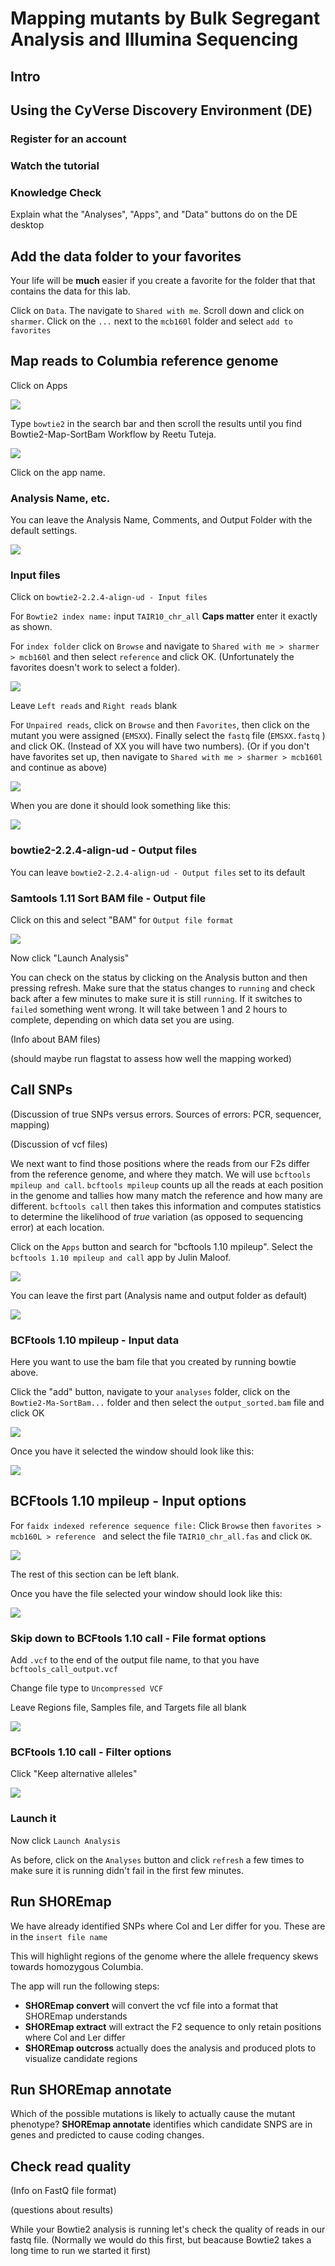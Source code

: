 # Mapping mutants by Bulk Segregant Analysis and Illumina Sequencing

## Intro

## Using the CyVerse Discovery Environment (DE)

### Register for an account

### Watch the tutorial

### Knowledge Check

Explain what the "Analyses", "Apps", and "Data" buttons do on the DE desktop

## Add the data folder to your favorites

Your life will be __much__ easier if  you create a favorite for the folder that that contains the data for this lab.

Click on `Data`.  The navigate to `Shared with me`.  Scroll down and click on `sharmer`.  Click on the `...` next to the `mcb160l` folder and select `add to favorites` 

## Map reads to Columbia reference genome

Click on Apps

![](figs/CyverseDesktopApps.png)

Type `bowtie2` in the search bar and then scroll the results until you find Bowtie2-Map-SortBam Workflow by Reetu Tuteja.

![](figs/Bowtie2AppSearch.png)

Click on the app name.

### Analysis Name, etc.

You can leave the Analysis Name, Comments, and Output Folder with the default settings.

![](figs/Bowtie_screen1.png)

### Input files

Click on `bowtie2-2.2.4-align-ud - Input files`

For `Bowtie2 index name:` input `TAIR10_chr_all` __Caps matter__ enter it exactly as shown.

For `index folder` click on `Browse` and navigate to `Shared with me > sharmer > mcb160l` and then select `reference` and click OK.  (Unfortunately the favorites doesn't work to select a folder).

![](figs/ReferenceFolder.png)

Leave `Left reads` and `Right reads` blank

For `Unpaired reads`, click on `Browse` and then `Favorites`, then click on the mutant you were assigned (`EMSXX`).  Finally select the `fastq` file (`EMSXX.fastq` ) and click OK.  (Instead of XX you will have two numbers).  (Or if you don't have favorites set up, then navigate to `Shared with me > sharmer > mcb160l` and continue as above)

![](figs/EMS01fastq.png)

When you are done it should look something like this:

![](figs/Bowtie2InputFiles.png)

### bowtie2-2.2.4-align-ud - Output files

You can leave `bowtie2-2.2.4-align-ud - Output files` set to its default

### Samtools 1.11 Sort BAM file - Output file

Click on this and select "BAM" for `Output file format`

![](figs/Bowtie2SortOut.png)

Now click "Launch Analysis"

You can check on the status by clicking on the Analysis button and then pressing refresh.  Make sure that the status changes to `running` and check back after a few minutes to make sure it is still `running`.  If it switches to `failed` something went wrong.  It will take between 1 and 2 hours to complete, depending on which data set you are using.

(Info about BAM files)

(should maybe run flagstat to assess how well the mapping worked)

## Call SNPs

(Discussion of true SNPs versus errors.  Sources of errors: PCR, sequencer, mapping)

(Discussion of vcf files)

We next want to find those positions where the reads from our F2s differ from the reference genome, and where they match.  We will use `bcftools mpileup and call`.  `bcftools mpileup` counts up all the reads at each position in the genome and tallies how many match the reference and how many are different.  `bcftools call` then takes this information and computes statistics to determine the likelihood of _true_ variation (as opposed to sequencing error) at each location.  

Click on the `Apps` button and search for "bcftools 1.10 mpileup".  Select the `bcftools 1.10 mpileup and call` app by Julin Maloof.

![](figs/BCFtoolsAppSelection.png)

You can leave the first part (Analysis name and output folder as default)

![](figs/BcftoolsApp1.png)

### BCFtools 1.10 mpileup - Input data

Here you want to use the bam file that you created by running bowtie above.  

Click the "add" button, navigate to your `analyses` folder, click on the `Bowtie2-Ma-SortBam...` folder and then select the `output_sorted.bam` file and click OK

![](figs/BCFtoolsInput.png)

Once you have it selected the window should look like this:

![](figs/BCFtoolsInput2.png)

## BCFtools 1.10 mpileup - Input options

For `faidx indexed reference sequence file:`  Click `Browse` then `favorites > mcb160L > reference ` and select the file `TAIR10_chr_all.fas` and click `OK`.

![](figs/ChooseFaidx.png)

The rest of this section can be left blank.

Once you have the file selected your window should look like this:

![](figs/BCFtoolsFAIDXInput.png)

### Skip down to BCFtools 1.10 call - File format options

Add `.vcf` to the end of the output file name, to that you have `bcftools_call_output.vcf`

Change file type to `Uncompressed VCF`

Leave Regions file, Samples file, and Targets file all blank

![](figs/BCFtoolsFileFormat.png)

### BCFtools 1.10 call - Filter options

Click "Keep alternative alleles"

![](figs/BCFtoolsKeepAlternative.png)

### Launch it

Now click `Launch Analysis`

As before, click on the `Analyses` button and click `refresh` a few times to make sure it is running didn't fail in the first few minutes.
 
## Run SHOREmap 

We have already identified SNPs where Col and Ler differ for you.  These are in the `insert file name`

This will highlight regions of the genome where the allele frequency skews towards homozygous Columbia.

The app will run the following steps:

* __SHOREmap convert__ will convert the vcf file into a format that SHOREmap understands
* __SHOREmap extract__ will extract the F2 sequence to only retain positions where Col and Ler differ
* __SHOREmap outcross__ actually does the analysis and produced plots to visualize candidate regions

## Run SHOREmap annotate

Which of the possible mutations is likely to actually cause the mutant phenotype?  __SHOREmap annotate__ identifies which candidate SNPS are in genes and predicted to cause coding changes.

## Check read quality

(Info on FastQ file format)

(questions about results)

While your Bowtie2 analysis is running let's check the quality of reads in our fastq file.  (Normally we would do this first, but beacause Bowtie2 takes a long time to run we started it first)